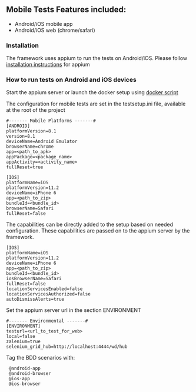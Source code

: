 ## **Mobile Tests Features included:**
* Android/iOS mobile app
* Android/iOS web (chrome/safari)

### **Installation**

The framework uses appium to run the tests on Android/iOS. Please follow [installation instructions](./install_appium.md) for appium 

### How to run tests on Android and iOS devices

Start the appium server or launch the docker setup using [docker script](../docker_compose.sh)

The configuration for mobile tests are set in the testsetup.ini file, available at the root of the project

    #------- Mobile Platforms -------#
    [ANDROID]
    platformVersion=8.1
    version=8.1
    deviceName=Android Emulator
    browserName=chrome
    app=<path_to_apk>
    appPackage=<package_name>
    appActivity=<activity_name>
    fullReset=true

    [IOS]
    platformName=iOS
    platformVersion=11.2
    deviceName=iPhone 6
    app=<path_to_zip>
    bundleId=<bundle_id>
    browserName=Safari
    fullReset=false
    
The capabilities can be directly added to the setup based on needed configuration. These capabilities are passed on to 
the appium server by the framework.

    [IOS]
    platformName=iOS
    platformVersion=11.2
    deviceName=iPhone 6
    app=<path_to_zip>
    bundleId=<bundle_id>
    iosBrowserName=Safari
    fullReset=false
    locationServicesEnabled=false
    locationServicesAuthorized=false
    autoDismissAlerts=true

Set the appium server url in the section ENVIRONMENT

    #------- Environmental -------#
    [ENVIRONMENT]   
    testurl=<url_to_test_for_web>
    local=false
    zalenium=true
    selenium_grid_hub=http://localhost:4444/wd/hub
       
Tag the BDD scenarios with:

     @android-app
     @android-browser
     @ios-app
     @ios-browser
